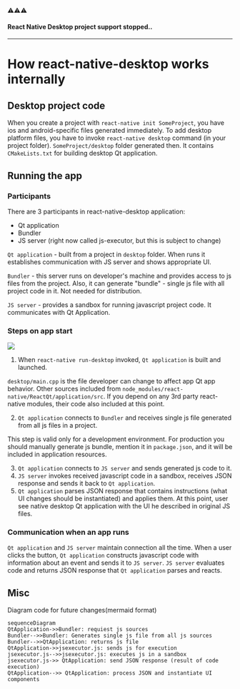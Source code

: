 :warning::warning::warning:
#### React Native Desktop project support stopped..

---
# How react-native-desktop works internally

## Desktop project code
When you create a project with `react-native init SomeProject`, you have ios and android-specific files generated immediately. To add desktop platform files, you have to invoke `react-native desktop` command (in your project folder). `SomeProject/desktop` folder generated then. It contains `CMakeLists.txt` for building desktop Qt application.

## Running the app

### Participants
There are 3 participants in react-native-desktop application:
- Qt application
- Bundler
- JS server (right now called js-executor, but this is subject to change)

`Qt application` - built from a project in `desktop` folder. When runs it establishes communication with JS server and shows appropriate UI.

`Bundler` - this server runs on developer's machine and provides access to js files from the project. Also, it can generate "bundle" - single js file with all project code in it. Not needed for distribution.

`JS server` - provides a sandbox for running javascript project code. It communicates with Qt Application.

### Steps on app start

![](./media/react-native-desktop-workflow.svg)


1. When `react-native run-desktop` invoked, `Qt application` is built and launched.

`desktop/main.cpp` is the file developer can change to affect app Qt app behavior. Other sources included from `node_modules/react-native/ReactQt/application/src`. If you depend on any 3rd party react-native modules, their code also included at this point.

2. `Qt application` connects to `Bundler` and receives single js file generated from all js files in a project.

This step is valid only for a development environment. For production you should manually generate js bundle, mention it in `package.json`, and it will be included in application resources.

3. `Qt application` connects to `JS server` and sends generated js code to it.
4. `JS server` invokes received javascript code in a sandbox, receives JSON response and sends it back to `Qt application`.
5. `Qt application` parses JSON response that contains instructions (what UI changes should be instantiated) and applies them. At this point, user see native desktop Qt application with the UI he described in original JS files.


### Communication when an app runs
`Qt application` and `JS server` maintain connection all the time. When a user clicks the button, `Qt application` constructs javascript code with information about an event and sends it to `JS server`. `JS server` evaluates code and returns JSON response that `Qt application` parses and reacts.


## Misc
Diagram code for future changes(mermaid format)

```
sequenceDiagram
QtApplication->>Bundler: requiest js sources
Bundler-->>Bundler: Generates single js file from all js sources
Bundler-->>QtApplication: returns js file
QtApplication->>jsexecutor.js: sends js for execution
jsexecutor.js-->>jsexecutor.js: executes js in a sandbox
jsexecutor.js->> QtApplication: send JSON response (result of code execution)
QtApplication-->> QtApplication: process JSON and instantiate UI components
```
